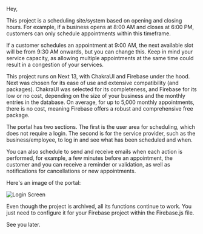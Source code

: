 Hey,

This project is a scheduling site/system based on opening and closing hours. For example, if a business opens at 8:00 AM and closes at 6:00 PM, customers can only schedule appointments within this timeframe.

If a customer schedules an appointment at 9:00 AM, the next available slot will be from 9:30 AM onwards, but you can change this. Keep in mind your service capacity, as allowing multiple appointments at the same time could result in a congestion of your services.

This project runs on Next 13, with ChakraUI and Firebase under the hood. Next was chosen for its ease of use and extensive compatibility (and packages). ChakraUI was selected for its completeness, and Firebase for its low or no cost, depending on the size of your business and the monthly entries in the database. On average, for up to 5,000 monthly appointments, there is no cost, meaning Firebase offers a robust and comprehensive free package.

The portal has two sections. The first is the user area for scheduling, which does not require a login. The second is for the service provider, such as the business/employee, to log in and see what has been scheduled and when.

You can also schedule to send and receive emails when each action is performed, for example, a few minutes before an appointment, the customer and you can receive a reminder or validation, as well as notifications for cancellations or new appointments.

Here's an image of the portal:

![Login Screen](https://imgur.com/a/u7lm97j)

Even though the project is archived, all its functions continue to work. You just need to configure it for your Firebase project within the Firebase.js file.

See you later.
